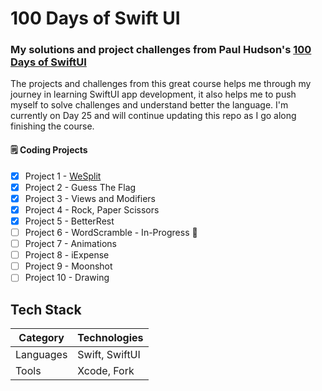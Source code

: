 # 100 Days of Swift UI

### My solutions and project challenges from Paul Hudson's [100 Days of SwiftUI](https://www.hackingwithswift.com/100/swiftui)

The projects and challenges from this great course helps me through my journey in learning SwiftUI app development, it also helps me to push myself to solve challenges and understand better the language. I'm currently on Day 25 and will continue updating this repo as I go along finishing the course.

#### :spiral_notepad: Coding Projects
- [x] Project 1 - [WeSplit](https://github.com/binoooh/100DaysOfSwiftUI/blob/main/WeSplit)
- [x] Project 2 - Guess The Flag
- [x] Project 3 - Views and Modifiers
- [x] Project 4 - Rock, Paper Scissors
- [x] Project 5 - BetterRest
- [ ] Project 6 - WordScramble  - In-Progress :bricks:
- [ ] Project 7 - Animations
- [ ] Project 8 - iExpense
- [ ] Project 9 - Moonshot
- [ ] Project 10 - Drawing

## Tech Stack
| Category    | Technologies                     |
|-------------|----------------------------------|
| Languages   | Swift, SwiftUI                   |
| Tools       | Xcode, Fork                      |
